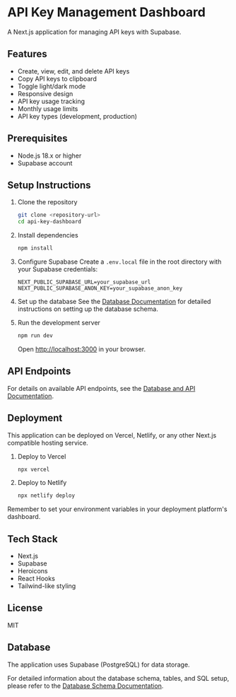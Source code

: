# API Key Management Dashboard

A Next.js application for managing API keys with Supabase.

## Features

- Create, view, edit, and delete API keys
- Copy API keys to clipboard
- Toggle light/dark mode
- Responsive design
- API key usage tracking
- Monthly usage limits
- API key types (development, production)

## Prerequisites

- Node.js 18.x or higher
- Supabase account

## Setup Instructions

1. Clone the repository
   ```bash
   git clone <repository-url>
   cd api-key-dashboard
   ```

2. Install dependencies
   ```bash
   npm install
   ```

3. Configure Supabase
   Create a `.env.local` file in the root directory with your Supabase credentials:
   ```
   NEXT_PUBLIC_SUPABASE_URL=your_supabase_url
   NEXT_PUBLIC_SUPABASE_ANON_KEY=your_supabase_anon_key
   ```

4. Set up the database
   See the [Database Documentation](./database/README.md) for detailed instructions on setting up the database schema.

5. Run the development server
   ```bash
   npm run dev
   ```
   
   Open [http://localhost:3000](http://localhost:3000) in your browser.

## API Endpoints

For details on available API endpoints, see the [Database and API Documentation](./database/README.md#api-endpoints).

## Deployment

This application can be deployed on Vercel, Netlify, or any other Next.js compatible hosting service.

1. Deploy to Vercel
   ```bash
   npx vercel
   ```

2. Deploy to Netlify
   ```bash
   npx netlify deploy
   ```

Remember to set your environment variables in your deployment platform's dashboard.

## Tech Stack

- Next.js
- Supabase
- Heroicons
- React Hooks
- Tailwind-like styling

## License

MIT

## Database

The application uses Supabase (PostgreSQL) for data storage. 

For detailed information about the database schema, tables, and SQL setup, please refer to the [Database Schema Documentation](database/SCHEMA.md).
